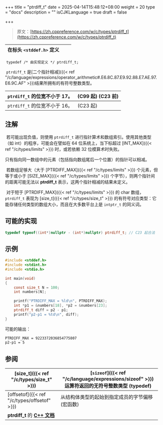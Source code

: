+++
title = "ptrdiff_t"
date = 2025-04-14T15:48:12+08:00
weight = 20
type = "docs"
description = ""
isCJKLanguage = true
draft = false

+++

> 原文：[https://zh.cppreference.com/w/c/types/ptrdiff_t](https://zh.cppreference.com/w/c/types/ptrdiff_t)

| 在标头 `<stddef.h>` 定义 |      |      |
| ------------------------ | ---- | ---- |

​	`typedef /* 由实现定义 */ ptrdiff_t;`

​	`ptrdiff_t` 是[二个指针相减]({{< ref "/c/language/expressions/operator_arithmetic#.E6.8C.87.E9.92.88.E7.AE.97.E6.9C.AF" >}})结果所拥有的有符号整数类型。

| `ptrdiff_t` 的位宽不小于 17。 | (C99 起) (C23 前) |
| ----------------------------- | ----------------- |
| `ptrdiff_t` 的位宽不小于 16。 | (C23 起)          |

## 注解

​	若可能出现负值，则使用 `ptrdiff_t` 进行指针算术和数组索引。使用其他类型（如 int）的程序，可能会在譬如在 64 位系统上，当下标超过 [INT_MAX]({{< ref "/c/types/limits" >}}) 时，或若依赖 32 位模算术时失败。

​	只有指向同一数组中的元素（包括指向数组尾后一个位置）的指针可以相减。

​	若数组足够大（大于 [PTRDIFF_MAX]({{< ref "/c/types/limits" >}}) 个元素，但等于或小于 [SIZE_MAX]({{< ref "/c/types/limits" >}}) 个字节），则两个指针间的距离可能无法以 **ptrdiff_t** 表示，这两个指针相减的结果未定义。

​	对于短于 [PTRDIFF_MAX]({{< ref "/c/types/limits" >}}) 的 char 数组，`ptrdiff_t` 表现为 [size_t]({{< ref "/c/types/size_t" >}}) 的有符号对应类型：它能存储任何类型的数组大小，而且在大多数平台上是 `intptr_t` 的同义词。

## 可能的实现

```c
typedef typeof((int*)nullptr - (int*)nullptr) ptrdiff_t; // C23 起合法
```

## 示例

```c
#include <stddef.h>
#include <stdint.h>
#include <stdio.h>
 
int main(void)
{
    const size_t N = 100;
    int numbers[N];
 
    printf("PTRDIFF_MAX = %ld\n", PTRDIFF_MAX);
    int *p1 = &numbers[18], *p2 = &numbers[23];
    ptrdiff_t diff = p2 - p1;
    printf("p2-p1 = %td\n", diff);
}
```

可能的输出：

```txt
PTRDIFF_MAX = 9223372036854775807
p2-p1 = 5
```

## 参阅

| [size_t]({{< ref "/c/types/size_t" >}})       | [`sizeof`]({{< ref "/c/language/expressions/sizeof" >}}) 运算符返回的无符号整数类型 (typedef) |
| ------------------------------------------------------------ | ------------------------------------------------------------ |
| [offsetof]({{< ref "/c/types/offsetof" >}})   | 从结构体类型的起始到指定成员的字节偏移 (宏函数)              |
| **ptrdiff_t** 的 **[C++ 文档](https://zh.cppreference.com/w/cpp/types/ptrdiff_t)** |                                                              |
